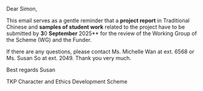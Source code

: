 Dear Simon,

This email serves as a gentle reminder that a **project report** in Traditional Chinese and **samples of student work** related to the project have to be submitted by **3**0  **September** 2025** for the review of the Working Group of the Scheme (WG) and the Funder.

If there are any questions, please contact Ms. Michelle Wan at ext. 6568 or Ms. Susan So at ext. 2049. Thank you very much.

Best regards
Susan

TKP Character and Ethics Development Scheme
